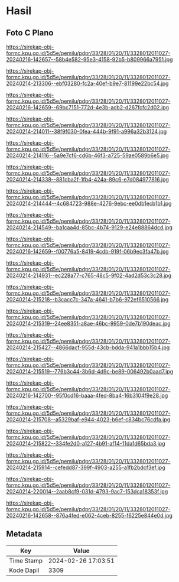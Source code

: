 # Hasil

## Foto C Plano

https://sirekap-obj-formc.kpu.go.id/5d5e/pemilu/pdpr/33/28/01/20/11/3328012011027-20240216-142657--58b4e582-95e3-4158-92b5-b809966a7951.jpg

https://sirekap-obj-formc.kpu.go.id/5d5e/pemilu/pdpr/33/28/01/20/11/3328012011027-20240214-213306--ebf03280-fc2a-40ef-b9e7-81199e22bc54.jpg

https://sirekap-obj-formc.kpu.go.id/5d5e/pemilu/pdpr/33/28/01/20/11/3328012011027-20240216-142659--69bc7151-772d-4e3b-acb2-d267fcfc2d02.jpg

https://sirekap-obj-formc.kpu.go.id/5d5e/pemilu/pdpr/33/28/01/20/11/3328012011027-20240214-214011--38f9f030-0fea-444b-9f91-a996a32b3124.jpg

https://sirekap-obj-formc.kpu.go.id/5d5e/pemilu/pdpr/33/28/01/20/11/3328012011027-20240214-214116--5a9e7cf6-cd6b-46f3-a725-59ae0589b6e5.jpg

https://sirekap-obj-formc.kpu.go.id/5d5e/pemilu/pdpr/33/28/01/20/11/3328012011027-20240214-214338--881cba2f-1fb4-424a-89c6-e7d084977816.jpg

https://sirekap-obj-formc.kpu.go.id/5d5e/pemilu/pdpr/33/28/01/20/11/3328012011027-20240214-214444--4c684723-988e-4276-9ebc-ee0db1ecb1b1.jpg

https://sirekap-obj-formc.kpu.go.id/5d5e/pemilu/pdpr/33/28/01/20/11/3328012011027-20240214-214549--ba1caa4d-85bc-4b74-9129-e24e88864dcd.jpg

https://sirekap-obj-formc.kpu.go.id/5d5e/pemilu/pdpr/33/28/01/20/11/3328012011027-20240216-142659--f00776a5-8419-4cdb-919f-06b9ec3fa47b.jpg

https://sirekap-obj-formc.kpu.go.id/5d5e/pemilu/pdpr/33/28/01/20/11/3328012011027-20240214-214931--ec228a77-c765-48c5-9f02-4ad2d53c3c28.jpg

https://sirekap-obj-formc.kpu.go.id/5d5e/pemilu/pdpr/33/28/01/20/11/3328012011027-20240214-215218--b3cacc7c-347a-4641-b7b6-972ef6510566.jpg

https://sirekap-obj-formc.kpu.go.id/5d5e/pemilu/pdpr/33/28/01/20/11/3328012011027-20240214-215319--24ee8351-a8ae-46bc-9959-0de7b190deac.jpg

https://sirekap-obj-formc.kpu.go.id/5d5e/pemilu/pdpr/33/28/01/20/11/3328012011027-20240214-215427--4866dacf-955d-43cb-bdda-941a1bbb15b4.jpg

https://sirekap-obj-formc.kpu.go.id/5d5e/pemilu/pdpr/33/28/01/20/11/3328012011027-20240214-215519--776b3c44-3b6d-4d9c-be89-006492b0aad7.jpg

https://sirekap-obj-formc.kpu.go.id/5d5e/pemilu/pdpr/33/28/01/20/11/3328012011027-20240216-142700--95f0cd16-baaa-4fed-8ba4-16b3104f9e28.jpg

https://sirekap-obj-formc.kpu.go.id/5d5e/pemilu/pdpr/33/28/01/20/11/3328012011027-20240214-215708--a5329baf-e944-4023-b6ef-c834bc76cdfa.jpg

https://sirekap-obj-formc.kpu.go.id/5d5e/pemilu/pdpr/33/28/01/20/11/3328012011027-20240214-215822--334fe2d0-a127-4b91-af14-11da1d65bda3.jpg

https://sirekap-obj-formc.kpu.go.id/5d5e/pemilu/pdpr/33/28/01/20/11/3328012011027-20240214-215914--cefedd87-399f-4903-a255-a1fb2bdcf3ef.jpg

https://sirekap-obj-formc.kpu.go.id/5d5e/pemilu/pdpr/33/28/01/20/11/3328012011027-20240214-220014--2aab8cf9-031d-4793-9ac7-153dca18353f.jpg

https://sirekap-obj-formc.kpu.go.id/5d5e/pemilu/pdpr/33/28/01/20/11/3328012011027-20240216-142658--876a4fed-e062-4ceb-8255-f6225e844e0d.jpg


## Metadata

| Key        | Value               |
| ---------- | ------------------- |
| Time Stamp | 2024-02-26 17:03:51 |
| Kode Dapil | 3309                |



